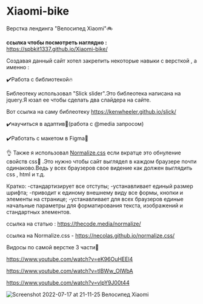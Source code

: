 # Xiaomi-bike
Верстка лендинга "Велосипед Xiaomi"🚲

<b>ссылка чтобы посмотреть наглядно :</b> https://spbkit1337.github.io/Xiaomi-bike/

Создавая данный сайт хотел закрепить некоторые навыки с версткой , а именно :

✔️Работа с библиотекой🔥

Библеотеку использовал "Slick slider".Это библеотека написана на jquery.Я юзал ее чтобы сделать два слайдера на сайте.

Вот ссылка на саму библеотеку https://kenwheeler.github.io/slick/

✔️научиться в адаптив📱(работа с @media запросом)

✔️Работать с макетом в Figma🎨

👌 Также я использовал <u>Normalize.css</u> если вкратце это обнуление свойств css🧐 .Это нужно чтобы сайт выглядел в каждом браузере почти одинаково.Ведь у всех браузеров свое видение как должен выглядить css , html и т.д.

Кратко:
 -стандартизирует все отступы;
 -устанавливает единый размер шрифта;
 -приводит к единому внешнему виду все формы, кнопки и элементы на странице;
 -устанавливает для всех браузеров единые начальные параметры для форматирования текста, изображений и стандартных элементов.

ссылка на статью : https://thecode.media/normalize/

ссылка на Normalize.css - https://necolas.github.io/normalize.css/


Видосы по самой верстке 3 части🧐

https://www.youtube.com/watch?v=eK96OuHEEl4

https://www.youtube.com/watch?v=tlBWw_OIWbA

https://www.youtube.com/watch?v=vlpY9J00t44



![Screenshot 2022-07-17 at 21-11-25 Велосипед Xiaomi](https://user-images.githubusercontent.com/51737588/179419178-00b9bb69-7035-497f-a9e3-16cdd2176d58.png)
